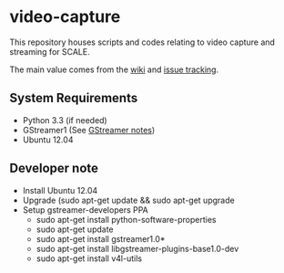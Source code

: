 video-capture
=============

This repository houses scripts and codes relating to video capture and streaming for SCALE.

The main value comes from the [wiki](https://github.com/scale-av/video-capture/wiki) and [issue tracking](https://github.com/scale-av/video-capture/issues).


## System Requirements
* Python 3.3 (if needed)
* GStreamer1 (See [GStreamer notes](https://github.com/scale-av/video-capture/wiki/GStreamer-notes))
* Ubuntu 12.04

## Developer note
* Install Ubuntu 12.04
* Upgrade (sudo apt-get update && sudo apt-get upgrade
* Setup gstreamer-developers PPA
    - sudo apt-get install python-software-properties
    - sudo apt-get update
    - sudo apt-get install gstreamer1.0*
    - sudo apt-get install libgstreamer-plugins-base1.0-dev
    - sudo apt-get install v4l-utils
